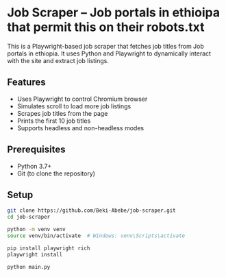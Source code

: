 # Job Scraper – Job portals in ethioipa that permit this on their robots.txt

This is a Playwright-based job scraper that fetches job titles from Job portals in ethiopia. 
It uses Python and Playwright to dynamically interact with the site and extract job listings.

## Features

- Uses Playwright to control Chromium browser  
- Simulates scroll to load more job listings  
- Scrapes job titles from the page  
- Prints the first 10 job titles  
- Supports headless and non-headless modes  

## Prerequisites

- Python 3.7+  
- Git (to clone the repository)  

## Setup

```bash
git clone https://github.com/Beki-Abebe/job-scraper.git
cd job-scraper

python -m venv venv
source venv/bin/activate  # Windows: venv\Scripts\activate

pip install playwright rich
playwright install

python main.py
